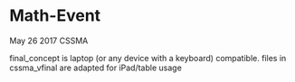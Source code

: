 # Math-Event
May 26 2017 CSSMA

final_concept is laptop (or any device with a keyboard) compatible.
files in cssma_vfinal are adapted for iPad/table usage